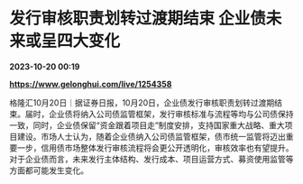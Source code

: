 # 发行审核职责划转过渡期结束 企业债未来或呈四大变化

**2023-10-20 00:19**

**https://www.gelonghui.com/live/1254358**

格隆汇10月20日｜据证券日报，10月20日，企业债发行审核职责划转过渡期结束。届时，企业债将纳入公司债监管框架，发行审核标准与流程等均与公司债保持一致，同时，企业债保留“资金跟着项目走”制度安排，支持国家重大战略、重大项目建设。市场人士认为，随着企业债纳入公司债监管框架，债市统一监管将迈出重要一步，信用债市场整体发行审核流程将会更公开透明化，审核效率也有望提升。对于企业债而言，未来发行主体结构、发行成本、项目运营方式、募资使用监管等方面都可能发生变化。